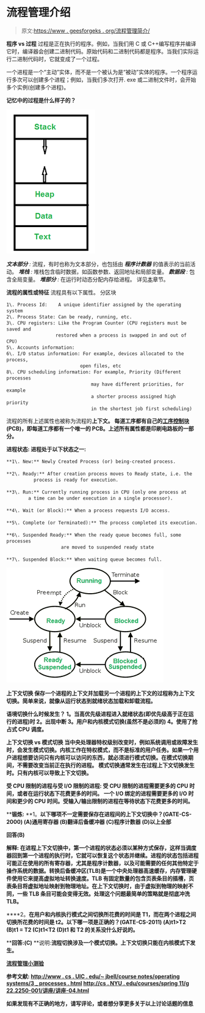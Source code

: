 # 流程管理介绍

> 原文:[https://www . geesforgeks . org/流程管理简介/](https://www.geeksforgeeks.org/introduction-of-process-management/)

**程序 vs 过程**
过程是正在执行的程序。例如，当我们用 C 或 C++编写程序并编译它时，编译器会创建二进制代码。原始代码和二进制代码都是程序。当我们实际运行二进制代码时，它就变成了一个过程。

一个进程是一个“主动”实体，而不是一个被认为是“被动”实体的程序。一个程序运行多次可以创建多个进程；例如，当我们多次打开. exe 或二进制文件时，会开始多个实例(创建多个进程)。

**记忆中的过程是什么样子的？**

![process](img/c7d4c300a46f9f38e0639f0446d685d3.png)

***文本部分** :* 流程，有时也称为文本部分，也包括由 ***程序计数器*** 的值表示的当前活动。
***堆栈** :* 堆栈包含临时数据，如函数参数、返回地址和局部变量。
***数据段** :* 包含全局变量。
***堆部分** :* 在运行时动态分配内存给进程。
详见[本](https://www.geeksforgeeks.org/memory-layout-of-c-program/)章节。

**流程的属性或特征**
流程具有以下属性。
分区块

```
1\. Process Id:    A unique identifier assigned by the operating system
2\. Process State: Can be ready, running, etc.
3\. CPU registers: Like the Program Counter (CPU registers must be saved and 
                  restored when a process is swapped in and out of CPU)
5\. Accounts information:
6\. I/O status information: For example, devices allocated to the process, 
                           open files, etc
8\. CPU scheduling information: For example, Priority (Different processes 
                               may have different priorities, for example
                               a shorter process assigned high priority
                               in the shortest job first scheduling)
```

流程的所有上述属性也被称为流程的**上下文。
每道工序都有自己的[工序控制块](http://en.wikipedia.org/wiki/Process_control_block) (PCB)，即每道工序都有一个唯一的 PCB。上述所有属性都是印刷电路板的一部分。**

****进程状态:**
进程处于以下状态之一:** 

```
**1\. New:** Newly Created Process (or) being-created process.

**2\. Ready:** After creation process moves to Ready state, i.e. the 
          process is ready for execution.

**3\. Run:** Currently running process in CPU (only one process at
        a time can be under execution in a single processor).

**4\. Wait (or Block):** When a process requests I/O access.

**5\. Complete (or Terminated):** The process completed its execution.

**6\. Suspended Ready:** When the ready queue becomes full, some processes 
                    are moved to suspended ready state

**7\. Suspended Block:** When waiting queue becomes full.
```

**![process-states](img/8b99a569d6db2e8bcb6293d664c35ffc.png)**

****上下文切换**
保存一个进程的上下文并加载另一个进程的上下文的过程称为上下文切换。简单来说，就像从运行状态到就绪状态加载和卸载流程。**

****语境切换什么时候发生？**
1。当高优先级进程进入就绪状态(即优先级高于正在运行的进程)时
2。出现中断
3。用户和内核模式切换(虽然不是必须的)
4。使用了抢占式 CPU 调度。**

****上下文切换 vs 模式切换**
当中央处理器特权级别改变时，例如系统调用或故障发生时，会发生模式切换。内核工作在特权模式，而不是标准的用户任务。如果一个用户进程想要访问只有内核可以访问的东西，就必须进行模式切换。在模式切换期间，不需要改变当前正在执行的进程。
模式切换通常发生在过程上下文切换发生时。只有内核可以导致上下文切换。**

****受 CPU 限制的进程与受 I/O 限制的进程:**
受 CPU 限制的进程需要更多的 CPU 时间，或者在运行状态下花费更多的时间。
一个 I/O 绑定的进程需要更多的 I/O 时间和更少的 CPU 时间。受输入/输出限制的进程在等待状态下花费更多的时间。**

****锻炼:**
**1。**以下哪项不一定需要保存在进程间的上下文切换中？(GATE-CS-2000)
(A)通用寄存器
(B)翻译后备缓冲器
(C)程序计数器
(D)以上全部**

****回答(B)****

****解释:**
在进程上下文切换中，第一个进程的状态必须以某种方式保存，这样当调度器回到第一个进程的执行时，它就可以恢复这个状态并继续。进程的状态包括进程可能正在使用的所有寄存器，尤其是程序计数器，以及可能需要的任何其他特定于操作系统的数据。转换后备缓冲区(TLB)是一个中央处理器高速缓存，内存管理硬件使用它来提高虚拟地址转换速度。TLB 有固定数量的包含页表条目的插槽，页表条目将虚拟地址映射到物理地址。在上下文切换时，由于虚拟到物理的映射不同，一些 TLB 条目可能会变得无效。处理这个问题最简单的策略就是彻底冲洗 TLB。**

****2。**在用户和内核执行模式之间切换所花费的时间是 T1，而在两个进程之间切换所花费的时间是 t2。以下哪一项是正确的？(GATE-CS-2011)
(A)t1>T2
(B)t1 = T2
(C)t1<T2
(D)t1 和 T2 的关系没什么好说的。**

****回答:(C)**
**说明:**流程切换涉及一个模式切换。上下文切换只能在内核模式下发生。**

**[流程管理小测验](https://www.geeksforgeeks.org/operating-systems-gq/process-synchronization-gq/)**

****参考文献:**
[http://www . cs . UIC . edu/~ jbell/course notes/operating systems/3 _ processes . html](http://www.cs.uic.edu/~jbell/CourseNotes/OperatingSystems/3_Processes.html)
[http://cs . NYU . edu/courses/spring 11/g 22.2250-001/讲座/讲座-04.html](http://cs.nyu.edu/courses/spring11/G22.2250-001/lectures/lecture-04.html)**

**如果发现有不正确的地方，请写评论，或者想分享更多关于以上讨论话题的信息**